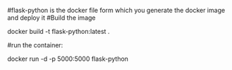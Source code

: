#flask-python is the docker file form which you generate the docker image and deploy it
#Build the image

docker build -t flask-python:latest .

#run the container:

docker run -d -p 5000:5000 flask-python
      
